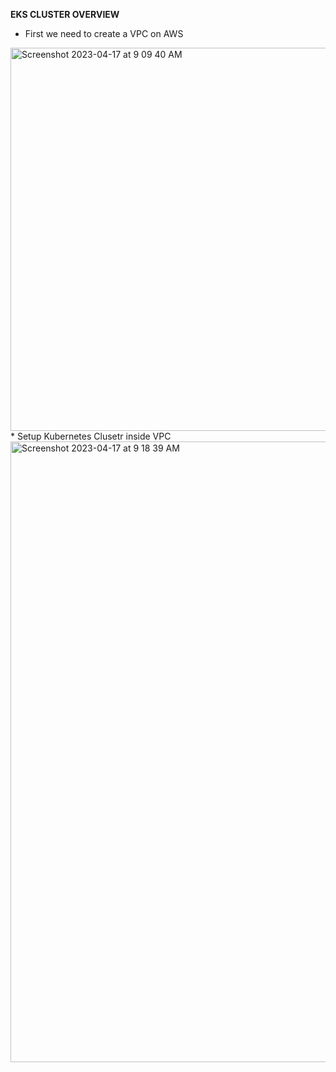 **EKS CLUSTER OVERVIEW**
* First we need to create a VPC on AWS
<img width="613" alt="Screenshot 2023-04-17 at 9 09 40 AM" src="https://user-images.githubusercontent.com/95365748/232372756-40995c98-4d36-42fb-b1c1-676082122b0a.png">
* Setup Kubernetes Clusetr inside VPC
<img width="993" alt="Screenshot 2023-04-17 at 9 18 39 AM" src="https://user-images.githubusercontent.com/95365748/232373540-53afda57-ffee-4cee-b5d5-53306d812473.png">
